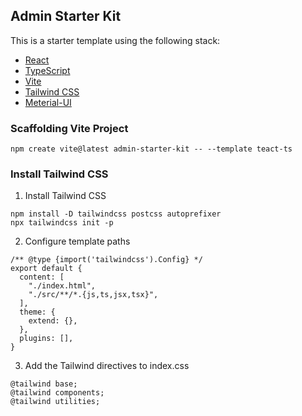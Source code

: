 ## Admin Starter Kit

This is a starter template using the following stack:

- [React](https://react.dev/)
- [TypeScript](https://www.typescriptlang.org/)
- [Vite](https://vitejs.dev/)
- [Tailwind CSS](https://tailwindcss.com/)
- [Meterial-UI](https://mui.com/material-ui/)

### Scaffolding Vite Project

`npm create vite@latest admin-starter-kit -- --template teact-ts`

### Install Tailwind CSS

1. Install Tailwind CSS

```
npm install -D tailwindcss postcss autoprefixer
npx tailwindcss init -p
```
2. Configure template paths

```
/** @type {import('tailwindcss').Config} */
export default {
  content: [
    "./index.html",
    "./src/**/*.{js,ts,jsx,tsx}",
  ],
  theme: {
    extend: {},
  },
  plugins: [],
}
```
3. Add the Tailwind directives to index.css
```
@tailwind base;
@tailwind components;
@tailwind utilities;
```